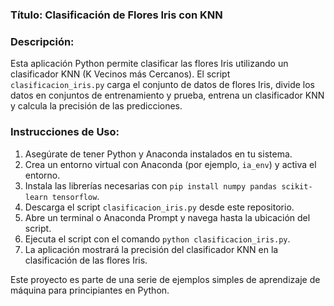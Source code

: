 ### Título: Clasificación de Flores Iris con KNN

### Descripción:
Esta aplicación Python permite clasificar las flores Iris utilizando un clasificador KNN (K Vecinos más Cercanos). El script `clasificacion_iris.py` carga el conjunto de datos de flores Iris, divide los datos en conjuntos de entrenamiento y prueba, entrena un clasificador KNN y calcula la precisión de las predicciones.

### Instrucciones de Uso:
1. Asegúrate de tener Python y Anaconda instalados en tu sistema.
2. Crea un entorno virtual con Anaconda (por ejemplo, `ia_env`) y activa el entorno.
3. Instala las librerías necesarias con `pip install numpy pandas scikit-learn tensorflow`.
4. Descarga el script `clasificacion_iris.py` desde este repositorio.
5. Abre un terminal o Anaconda Prompt y navega hasta la ubicación del script.
6. Ejecuta el script con el comando `python clasificacion_iris.py`.
7. La aplicación mostrará la precisión del clasificador KNN en la clasificación de las flores Iris.

Este proyecto es parte de una serie de ejemplos simples de aprendizaje de máquina para principiantes en Python. 
